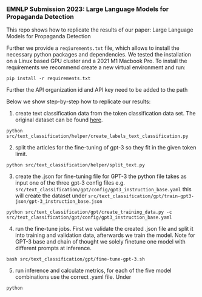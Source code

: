 ### EMNLP Submission 2023: Large Language Models for Propaganda Detection

This repo shows how to replicate the results of our paper: Large Language Models for Propaganda Detection

Further we provide a `reqiurements.txt` file, which allows to install the necessary python packages and dependencies. We tested the installation on a Linux based GPU cluster and a 2021 M1 Macbook Pro. To install the requirements we recommend create a new virtual environment and run:

`pip install -r requirements.txt`

Further the API organization id and API key need to be added to the path

Below we show step-by-step how to replicate our results:

1. create text classification data from the token classification data set. The original dataset can be found [here](https://propaganda.qcri.org/semeval2020-task11/).

`python src/text_classification/helper/create_labels_text_classification.py`

2. split the articles for the fine-tuning of gpt-3 so they fit in the given token limit.

`python src/text_classification/helper/split_text.py`

3. create the .json for fine-tuning file for GPT-3 the python file takes as input one of the three gpt-3 config files e.g. `src/text_classification/gpt/config/gpt3_instruction_base.yaml` this will create the dataset under `src/text_classification/gpt/train-gpt3-json/gpt-3_instruction_base.json`

`python src/text_classification/gpt/create_training_data.py -c src/text_classification/gpt/config/gpt3_instruction_base.yaml`

4. run the fine-tune jobs. First we validate the created .json file and split it into training and validation data, afterwards we train the model. Note for GPT-3 base and chain of thought we solely finetune one model with different prompts at inference.

`bash src/text_classification/gpt/fine-tune-gpt-3.sh`

5. run inference and calculate metrics, for each of the five model combinations use the correct .yaml file. Under  

`python `
 

